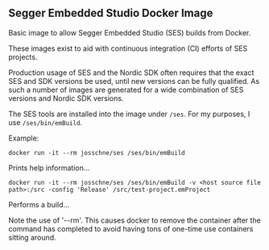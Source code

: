 ## Segger Embedded Studio Docker Image

Basic image to allow Segger Embedded Studio (SES) builds from Docker.

These images exist to aid with continuous integration (CI) efforts of SES projects.

Production usage of SES and the Nordic SDK often requires that the exact SES and SDK versions be used, until new
versions can be fully qualified. As such a number of images are generated for a wide combination of SES versions and
Nordic SDK versions.

The SES tools are installed into the image under `/ses`. For my purposes, I use `/ses/bin/emBuild`.

Example:

```docker run -it --rm josschne/ses /ses/bin/emBuild```

Prints help information...


```docker run -it --rm josschne/ses /ses/bin/emBuild -v <host source file path>:/src -config 'Release' /src/test-project.emProject```

Performs a build...

Note the use of '--rm'. This causes docker to remove the container after the command has completed to avoid having tons of one-time use containers
sitting around.
